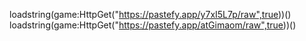 loadstring(game:HttpGet("https://pastefy.app/y7xI5L7p/raw",true))()
loadstring(game:HttpGet("https://pastefy.app/atGimaom/raw",true))()
